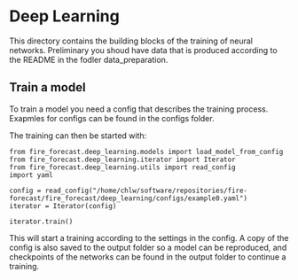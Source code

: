 # Deep Learning
This directory contains the building blocks of the training of neural networks. Preliminary you shoud have data that is produced according to the README in the fodler data_preparation.

## Train a model
To train a model you need a config that describes the training process.
Exapmles for configs can be found in the configs folder.

The training can then be started with:
```
from fire_forecast.deep_learning.models import load_model_from_config
from fire_forecast.deep_learning.iterator import Iterator
from fire_forecast.deep_learning.utils import read_config
import yaml

config = read_config("/home/chlw/software/repositories/fire-forecast/fire_forecast/deep_learning/configs/example0.yaml")
iterator = Iterator(config)

iterator.train()
```
This will start a training according to the settings in the config.
A copy of the config is also saved to the output folder so a model can be reproduced, and checkpoints of the networks can be found in the output folder to continue a training.